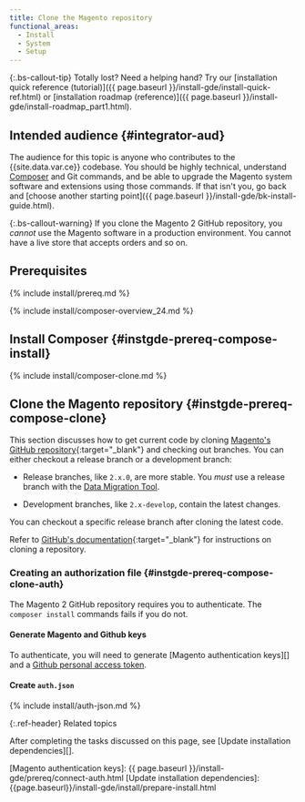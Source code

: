 ```yaml
---
title: Clone the Magento repository
functional_areas:
  - Install
  - System
  - Setup
---
```


{:.bs-callout-tip}
Totally lost? Need a helping hand? Try our [installation quick reference (tutorial)]({{ page.baseurl }}/install-gde/install-quick-ref.html) or [installation roadmap (reference)]({{ page.baseurl }}/install-gde/install-roadmap_part1.html).

## Intended audience {#integrator-aud}

The audience for this topic is anyone who contributes to the {{site.data.var.ce}} codebase.
You should be highly technical, understand [Composer](https://glossary.magento.com/composer) and Git commands, and be able to upgrade the Magento system software and extensions using those commands. If that isn't you, go back and [choose another starting point]({{ page.baseurl }}/install-gde/bk-install-guide.html).

{:.bs-callout-warning}
If you clone the Magento 2 GitHub repository, you _cannot_ use the Magento software in a production environment.
You cannot have a live store that accepts orders and so on.

## Prerequisites

{% include install/prereq.md %}

{% include install/composer-overview_24.md %}

## Install Composer {#instgde-prereq-compose-install}

{% include install/composer-clone.md %}

## Clone the Magento repository {#instgde-prereq-compose-clone}

This section discusses how to get current code by cloning [Magento's GitHub repository][]{:target="_blank"} and checking out branches.
You can either checkout a release branch or a development branch:

*  Release branches, like `2.x.0`, are more stable. You _must_ use a release branch with the [Data Migration Tool][].

*  Development branches, like `2.x-develop`, contain the latest changes.

You can checkout a specific release branch after cloning the latest code.

Refer to [GitHub's documentation][]{:target="_blank"} for instructions on cloning a repository.

### Creating an authorization file {#instgde-prereq-compose-clone-auth}

The Magento 2 GitHub repository requires you to authenticate. The `composer install` commands fails if you do not.

#### Generate Magento and Github keys

To authenticate, you will need to generate [Magento authentication keys][] and a [Github personal access token][].

#### Create `auth.json`

{% include install/auth-json.md %}

{:.ref-header}
Related topics

After completing the tasks discussed on this page, see [Update installation dependencies][].

<!-- LINK DEFINITIONS -->

[Github personal access token]: https://help.github.com/articles/creating-a-personal-access-token-for-the-command-line/
[Magento's GitHub repository]: https://github.com/magento/magento2
[Data Migration Tool]: {{page.baseurl}}/migration/bk-migration-guide.html
[GitHub's documentation]: https://help.github.com/articles/cloning-a-repository-from-github/
[Magento authentication keys]: {{ page.baseurl }}/install-gde/prereq/connect-auth.html
[Update installation dependencies]: {{page.baseurl}}/install-gde/install/prepare-install.html
